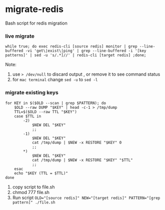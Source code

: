 # migrate-redis
Bash script for redis migration

### live migrate
```
while true; do exec redis-cli [source redis] monitor | grep --line-buffered -vi 'get\|exist\|ping' | grep --line-buffered -i '[key patterns]' | sed -u 's/.*]//' | redis-cli [target redis] ;done;
```
Note:
1. use `> /dev/null` to discard output , or remove it to see command status
2. for `mac terminal` change `sed -u` to `sed -l`

### migrate existing keys
```
for KEY in $($OLD --scan | grep $PATTERN); do
    $OLD --raw DUMP "$KEY" | head -c-1 > /tmp/dump
    TTL=$($OLD --raw TTL "$KEY")
    case $TTL in
        -2)
            $NEW DEL "$KEY"
            ;;
        -1)
            $NEW DEL "$KEY"
            cat /tmp/dump | $NEW -x RESTORE "$KEY" 0
            ;;
        *)
            $NEW DEL "$KEY"
            cat /tmp/dump | $NEW -x RESTORE "$KEY" "$TTL"
            ;;
    esac
    echo "$KEY (TTL = $TTL)"
done
```

1. copy script to file.sh
2. chmod 777 file.sh
3. Run script `OLD="[source redis]" NEW="[target redis]" PATTERN="[grep pattern]" ./file.sh`
